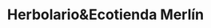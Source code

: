 ---
title: "Herbolario&Ecotienda Merlín"
url: /ferrol/herbolarioundecotienda-merlin/
shop: Kräuter
---